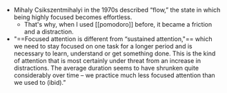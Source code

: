 - Mihaly Csikszentmihalyi in the 1970s described “flow,” the state in which being highly focused becomes effortless.
	- That's why, when I used [[pomodoro]] before, it became a friction and a distraction.
- "==Focused attention is different from “sustained attention,"== which we need to stay focused on one task for a longer period and is necessary to learn, understand or get something done. This is the kind of attention that is most certainly under threat from an increase in distractions. The average duration seems to have shrunken quite considerably over time – we practice much less focused attention than we used to (ibid).”